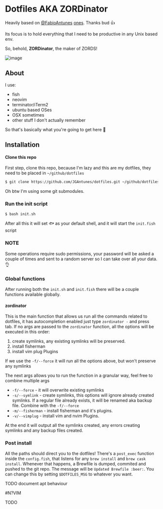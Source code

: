 # Dotfiles AKA ZORDinator
Heavily based on [@FabioAntunes](https://github.com/FabioAntunes) [ones](https://github.com/FabioAntunes/dotfiles). Thanks bud :+1:

Its focus is to hold everything that I need to be productive in any Unix based env.

So, behold, **ZORDinator**, the maker of ZORDS!

![image](https://user-images.githubusercontent.com/5799039/50553897-8829f180-0ca8-11e9-82be-67ff3f97d916.gif)

## About
I use:
* fish
* neovim
* terminator/iTerm2
* ubuntu based OSes
* OSX sometimes
* other stuff I don't actually remember

So that's basically what you're going to get here :eyes:

## Installation
#### Clone this repo
First step, clone this repo, because I'm lazy and this are my dotfiles, they need to be placed in `~/github/dotfiles`

``` bash
$ git clone https://github.com/JGAntunes/dotfiles.git ~/github/dotfiles --recurse-submodules
```

Oh btw I'm using some git submodules.

### Run the init script

``` bash
$ bash init.sh
```

After all this it will set :fish: as your default shell, and it will start the `init.fish` script

### NOTE
Some operations require sudo permissions, your password will be asked a couple of times and sent to a random server so I can take over all your data. :ok_hand:

### Global functions

After running both the `init.sh` and `init.fish` there will be a couple functions available globally.

#### zordinator
This is the main function that allows us run all the commands related to dotfiles, it has autocompletion enabled just type `zordinator -` and press tab.
If no args are passed to the `zordinator` function, all the options will be executed in this order:

1. create symlinks, any existing symlinks will be preserved. 
2. install fisherman
3. install vim plug Plugins

If we use the `-f/--force` it will run all the options above, but won't preserve any symlinks

The next args allows you to run the function in a granular way, feel free to combine multiple args

* `-f/--force` - it will overwrite existing symlinks
* `-s/--symlink` - create symlinks, this options will ignore already created symlinks. If a regular file already exists, it will be renamed aka backup file. Combine with the `-f/--force`
* `-m/--fisherman` - install fisherman and it's plugins.
* `-v/--vimplug` - install vim and nvim Plugins.

At the end it will output all the symlinks created, any errors creating symlinks and any backup files created.

### Post install
All the paths should direct you to the dotfiles! There's a `post_exec` function inside the `config.fish`, that listens for any `brew install` and `brew cask install`. Whenever that happens, a Brewfile is dumped, commited and pushed to the git repo.
The message will be `Updated Brewfile :beer:`. You can change this by setting `$DOTFILES_MSG` to whatever you want.

TODO document apt behaviour

#N?VIM

TODO

